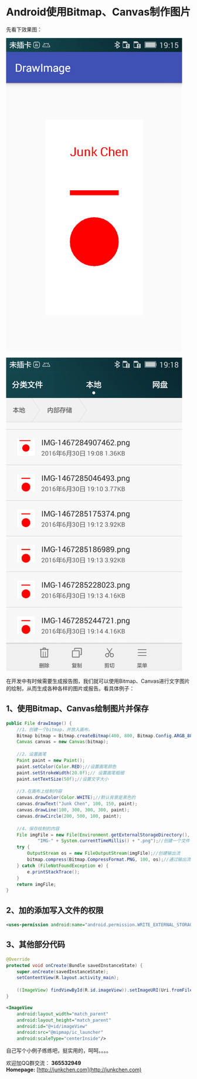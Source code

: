 # **Android使用Bitmap、Canvas制作图片** #

先看下效果图：  
  
![](https://github.com/junkchen/Documents/raw/master/Android/2016-06-30-draw-image-with-canvas-bitmap/2016-06-30-190624.png) 

![](https://github.com/junkchen/Documents/raw/master/Android/2016-06-30-draw-image-with-canvas-bitmap/2016-06-30-190953.png)

在开发中有时候需要生成报告图，我们就可以使用Bitmap、Canvas进行文字图片的绘制，从而生成各种各样的图片或报告。看具体例子：  

## **1、使用Bitmap、Canvas绘制图片并保存** ##

```java
public File drawImage() {
    //1、创建一个bitmap，并放入画布。
    Bitmap bitmap = Bitmap.createBitmap(400, 800, Bitmap.Config.ARGB_8888);
    Canvas canvas = new Canvas(bitmap);

    //2、设置画笔
    Paint paint = new Paint();
    paint.setColor(Color.RED);//设置画笔颜色
    paint.setStrokeWidth(20.0f);// 设置画笔粗细
    paint.setTextSize(50f);//设置文字大小

    //3.在画布上绘制内容
    canvas.drawColor(Color.WHITE);//默认背景是黑色的
    canvas.drawText("Junk Chen", 100, 150, paint);
    canvas.drawLine(100, 300, 300, 300, paint);
    canvas.drawCircle(200, 500, 100, paint);

    //4、保存绘制的内容
    File imgFile = new File(Environment.getExternalStorageDirectory(),
            "IMG-" + System.currentTimeMillis() + ".png");//创建一个文件
    try {
        OutputStream os = new FileOutputStream(imgFile);//创建输出流
        bitmap.compress(Bitmap.CompressFormat.PNG, 100, os);//通过输出流将图片保存
    } catch (FileNotFoundException e) {
        e.printStackTrace();
    }
    return imgFile;
}
```

## **2、加的添加写入文件的权限** ##

```xml
<uses-permission android:name="android.permission.WRITE_EXTERNAL_STORAGE"/>
```

## **3、其他部分代码** ##

```java
@Override
protected void onCreate(Bundle savedInstanceState) {
    super.onCreate(savedInstanceState);
    setContentView(R.layout.activity_main);

    ((ImageView) findViewById(R.id.imageView)).setImageURI(Uri.fromFile(drawImage()));
}
```

```xml
<ImageView
    android:layout_width="match_parent"
    android:layout_height="match_parent"
    android:id="@+id/imageView"
    android:src="@mipmap/ic_launcher"
    android:scaleType="centerInside"/>
```

自己写个小例子练练吧，挺实用的，呵呵。。。。

欢迎加QQ群交流： **365532949**  
**Homepage:** [http://junkchen.com](http://junkchen.com)